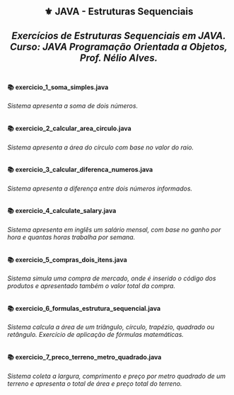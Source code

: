 <h2 align="center">⚜️ JAVA - Estruturas Sequenciais
<i><h4 align="center">Exercícios de Estruturas Sequenciais em JAVA. <br>
Curso: JAVA Programação Orientada a Objetos, Prof. Nélio Alves. </i>

##

<h4>📚 exercicio_1_soma_simples.java</h4>

<h6>Sistema apresenta a soma de dois números.</h6>

<h4>📚 exercicio_2_calcular_area_circulo.java</h4>

<h6>Sistema apresenta a área do círculo com base no valor do raio.</h6>

<h4>📚 exercicio_3_calcular_diferenca_numeros.java</h4>

<h6>Sistema apresenta a diferença entre dois números informados.</h6>

<h4>📚 exercicio_4_calculate_salary.java</h4>

<h6>Sistema apresenta em inglês um salário mensal, com base no ganho por hora e quantas horas trabalha por semana.</h6>

<h4>📚 exercicio_5_compras_dois_itens.java</h4>

<h6>Sistema simula uma compra de mercado, onde é inserido o código dos produtos e apresentado também o valor total da compra.</h6>

<h4>📚 exercicio_6_formulas_estrutura_sequencial.java</h4>

<h6>Sistema calcula a área de um triângulo, círculo, trapézio, quadrado ou retângulo. Exercício de aplicação de fórmulas matemáticas.</h6>

<h4>📚 exercicio_7_preco_terreno_metro_quadrado.java</h4>

<h6>Sistema coleta a largura, comprimento e preço por metro quadrado de um terreno e apresenta o total de área e preço total do terreno.</h6>

